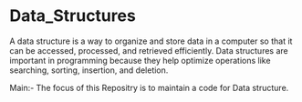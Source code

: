 # Data_Structures

A data structure is a way to organize and store data in a computer so that it can be accessed, processed, and retrieved efficiently. Data structures are important in programming because they help optimize operations like searching, sorting, insertion, and deletion.

Main:- The focus of this Repositry is to maintain a code for Data structure.

